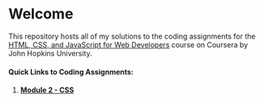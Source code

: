 # Welcome

This repository hosts all of my solutions to the coding assignments for the [HTML, CSS, and JavaScript for Web Developers](https://www.coursera.org/learn/html-css-javascript-for-web-developers) course on Coursera by John Hopkins University.

#### Quick Links to Coding Assignments:

1. #### [Module 2 - CSS](https://xtosis.github.io/JHU-FSC4/)


